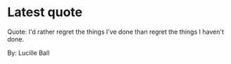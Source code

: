 # Latest quote 

Quote: I'd rather regret the things I've done than regret the things I haven't done. 

By: Lucille Ball